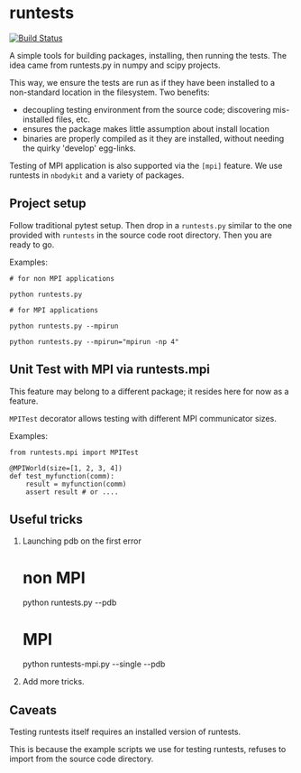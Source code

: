 # runtests

[![Build Status](https://travis-ci.org/rainwoodman/runtests.svg?branch=master)](https://travis-ci.org/rainwoodman/runtests)

A simple tools for building packages, installing, then running the tests.
The idea came from runtests.py in numpy and scipy projects.

This way, we ensure the tests are run as if they have been installed to a non-standard
location in the filesystem. Two benefits:

- decoupling testing environment from the source code; discovering mis-installed files, etc.
- ensures the package makes little assumption about install location
- binaries are properly compiled as it they are installed, without needing the quirky 'develop' egg-links.

Testing of MPI application is also supported via the `[mpi]` feature.
We use runtests in `nbodykit` and a variety of packages.

## Project setup

Follow traditional pytest setup. Then drop in a `runtests.py` similar to the one provided
with `runtests` in the source code root directory. Then you are ready to go.

Examples:

    # for non MPI applications

    python runtests.py

    # for MPI applications

    python runtests.py --mpirun

    python runtests.py --mpirun="mpirun -np 4"


## Unit Test with MPI via runtests.mpi

This feature may belong to a different package; it resides here for now as a feature.

`MPITest` decorator allows testing with different MPI communicator sizes.

Examples:

    from runtests.mpi import MPITest

    @MPIWorld(size=[1, 2, 3, 4])
    def test_myfunction(comm):
        result = myfunction(comm)
        assert result # or ....

## Useful tricks


1. Launching pdb on the first error

    # non MPI
    python runtests.py --pdb


    # MPI
    python runtests-mpi.py --single --pdb

2. Add more tricks.

## Caveats

Testing runtests itself requires an installed version of runtests.

This is because the example scripts we use for testing runtests,
refuses to import from the source code directory.


